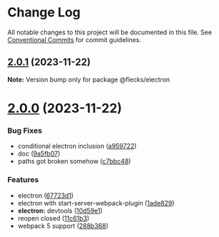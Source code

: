 # Change Log

All notable changes to this project will be documented in this file.
See [Conventional Commits](https://conventionalcommits.org) for commit guidelines.

## [2.0.1](https://git.hq.cha0s.io/cha0s/flecks/compare/v2.0.0...v2.0.1) (2023-11-22)

**Note:** Version bump only for package @flecks/electron





# [2.0.0](https://git.hq.cha0s.io/cha0s/flecks/compare/v1.4.1...v2.0.0) (2023-11-22)


### Bug Fixes

* conditional electron inclusion ([a959722](https://git.hq.cha0s.io/cha0s/flecks/commits/a9597225ca250fd9acee28c3feb284a979ee3111))
* doc ([9a5fb07](https://git.hq.cha0s.io/cha0s/flecks/commits/9a5fb07d81fea6b5bb915ef2efe5973c186392aa))
* paths got broken somehow ([c7bbc48](https://git.hq.cha0s.io/cha0s/flecks/commits/c7bbc48d3a4c4db2b57c1002b73f4baac0b80172))


### Features

* electron ([67723d1](https://git.hq.cha0s.io/cha0s/flecks/commits/67723d1d356af94a1bbbc38c734722d4409ba057))
* electron with start-server-webpack-plugin ([1ade829](https://git.hq.cha0s.io/cha0s/flecks/commits/1ade8294a1d825cfa4361daa245c50ff05f6fa79))
* **electron:** devtools ([10d59e1](https://git.hq.cha0s.io/cha0s/flecks/commits/10d59e16edc6e8828c019fa728f19546a4c55042))
* reopen closed ([11c61b3](https://git.hq.cha0s.io/cha0s/flecks/commits/11c61b3d7284cd8403660e71c314aba276244d8b))
* webpack 5 support ([288b368](https://git.hq.cha0s.io/cha0s/flecks/commits/288b368b9ff96be5ccb58bd811838a4a4bb6c48c))
